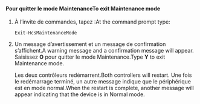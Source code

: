 <!--author=SharS last changed: 9/17/15-->

#### <a name="to-exit-maintenance-mode"></a><span data-ttu-id="7a37b-101">Pour quitter le mode Maintenance</span><span class="sxs-lookup"><span data-stu-id="7a37b-101">To exit Maintenance mode</span></span>
1. <span data-ttu-id="7a37b-102">À l’invite de commandes, tapez :</span><span class="sxs-lookup"><span data-stu-id="7a37b-102">At the command prompt type:</span></span>
   
     `Exit-HcsMaintenanceMode`
2. <span data-ttu-id="7a37b-103">Un message d’avertissement et un message de confirmation s’affichent.</span><span class="sxs-lookup"><span data-stu-id="7a37b-103">A warning message and a confirmation message will appear.</span></span> <span data-ttu-id="7a37b-104">Saisissez **O** pour quitter le mode Maintenance.</span><span class="sxs-lookup"><span data-stu-id="7a37b-104">Type **Y** to exit Maintenance mode.</span></span>
   
    <span data-ttu-id="7a37b-105">Les deux contrôleurs redémarrent.</span><span class="sxs-lookup"><span data-stu-id="7a37b-105">Both controllers will restart.</span></span> <span data-ttu-id="7a37b-106">Une fois le redémarrage terminé, un autre message indique que le périphérique est en mode normal.</span><span class="sxs-lookup"><span data-stu-id="7a37b-106">When the restart is complete, another message will appear indicating that the device is in Normal mode.</span></span>

